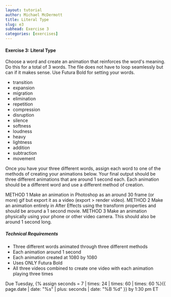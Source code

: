 ```yaml
---
layout: tutorial
author: Michael McDermott
title: Literal Type
slug: e3
subhead: Exercise 3
categories: [exercises]
---
```

#### Exercise 3: Literal Type

Choose a word and create an animation that reinforces the word's meaning. Do this for a total of 3 words. The file does not have to loop seamlessly but can if it makes sense. Use Futura Bold for setting your words.

* transition
* expansion
* migration
* elimination
* repetition
* compression
* disruption
* silence
* softness
* loudness
* heavy
* lightness
* addition
* subtraction
* movement

Once you have your three different words, assign each word to one of the methods of creating your animations below. Your final output should be three different animations that are around 1 second each. Each animation should be a different word and use a different method of creation.

METHOD 1 Make an animation in Photoshop as an around 30 frame (or more) gif but export it as a video (export > render video).
METHOD 2 Make an animation entirely in After Effects using the transform properties and should be around a 1 second movie.
METHOD 3 Make an animation physically using your phone or other video camera. This should also be around 1 second long.

##### Technical Requirements

* Three different words animated through three different methods
* Each animation around 1 second
* Each animation created at 1080 by 1080
* Uses ONLY Futura Bold
* All three videos combined to create one video with each animation playing three times


<span class="due">Due Tuesday, {% assign seconds = 7 | times: 24 | times: 60 | times: 60 %}{{ page.date | date: "%s" | plus: seconds | date: "%B %d" }} by 1:30 pm ET</span>
